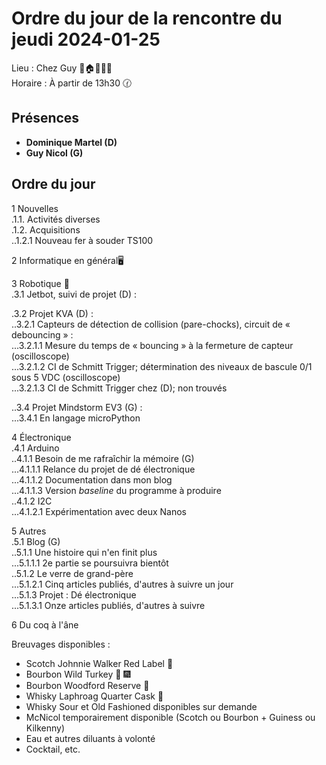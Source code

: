 # Ordre du jour de la rencontre du jeudi 2024-01-25

Lieu :    Chez Guy  🎄🏠🌳🌲🌵    
Horaire : À partir de 13h30 🕜  
## Présences
* **Dominique Martel (D)**  
* **Guy Nicol (G)**  

## Ordre du jour
1 Nouvelles  
.1.1.  Activités diverses  
.1.2.  Acquisitions  
..1.2.1 Nouveau fer à souder TS100  


2 Informatique en général🖥  

3 Robotique 🤖  
.3.1 Jetbot, suivi de projet (D) :  

.3.2 Projet KVA (D) :   
..3.2.1 Capteurs de détection de collision (pare-chocks), circuit de « debouncing » :  
...3.2.1.1 Mesure du temps de « bouncing » à la fermeture de capteur (oscilloscope)   
...3.2.1.2 CI de Schmitt Trigger; détermination des niveaux de bascule 0/1 sous 5 VDC (oscilloscope)  
...3.2.1.3 CI de Schmitt Trigger chez (D); non trouvés  

..3.4 Projet Mindstorm EV3 (G) :  
...3.4.1 En langage microPython  

4 Électronique  
.4.1 Arduino  
..4.1.1 Besoin de me rafraîchir la mémoire (G)  
...4.1.1.1 Relance du projet de dé électronique  
...4.1.1.2 Documentation dans mon blog  
...4.1.1.3 Version *baseline* du programme à produire  
..4.1.2 I2C  
...4.1.2.1 Expérimentation avec deux Nanos  

5 Autres  
.5.1 Blog (G)  
..5.1.1 Une histoire qui n'en finit plus  
...5.1.1.1 2e partie se poursuivra bientôt  
..5.1.2 Le verre de grand-père  
...5.1.2.1 Cinq articles publiés, d'autres à suivre un jour  
...5.1.3 Projet : Dé électronique  
...5.1.3.1 Onze articles publiés, d'autres à suivre  


6 Du coq à l'âne  

Breuvages disponibles :
  * Scotch Johnnie Walker Red Label 🥃
  * Bourbon Wild Turkey 🥃 🎆  
  * Bourbon Woodford Reserve 🥃  
  * Whisky Laphroag Quarter Cask 🥃  
  * Whisky Sour et Old Fashioned disponibles sur demande
  * McNicol temporairement disponible (Scotch ou Bourbon + Guiness ou Kilkenny)
  * Eau et autres diluants à volonté
  * Cocktail, etc.
